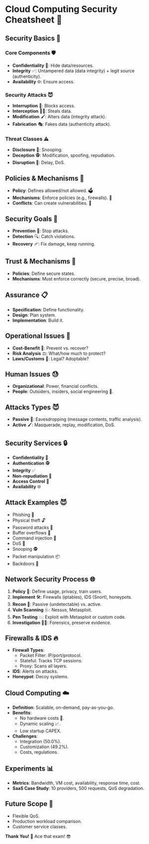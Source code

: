 # Cloud Computing Security Cheatsheet 🚀

## Security Basics 🔐

### Core Components 🛡️
- **Confidentiality** 🤫: Hide data/resources.
- **Integrity** ✅: Untampered data (data integrity) + legit source (authenticity).
- **Availability** 🌐: Ensure access.

### Security Attacks 😈
- **Interruption** 🚫: Blocks access.
- **Interception** 🕵️‍♂️: Steals data.
- **Modification** 🖌️: Alters data (integrity attack).
- **Fabrication** 🎭: Fakes data (authenticity attack).

### Threat Classes ⚠️
- **Disclosure** 📢: Snooping.
- **Deception** 🕵️: Modification, spoofing, repudiation.
- **Disruption** 🚧: Delay, DoS.

## Policies & Mechanisms 📜
- **Policy**: Defines allowed/not allowed. 🗳️
- **Mechanisms**: Enforce policies (e.g., firewalls). 🔧
- **Conflicts**: Can create vulnerabilities. 😬

## Security Goals 🎯
- **Prevention** 🛑: Stop attacks.
- **Detection** 🔍: Catch violations.
- **Recovery** 🩹: Fix damage, keep running.

## Trust & Mechanisms 🤝
- **Policies**: Define secure states.
- **Mechanisms**: Must enforce correctly (secure, precise, broad).

## Assurance 📋
- **Specification**: Define functionality.
- **Design**: Plan system.
- **Implementation**: Build it.

## Operational Issues 💼
- **Cost-Benefit** 💸: Prevent vs. recover?
- **Risk Analysis** ⚖️: What/how much to protect?
- **Laws/Customs** 📖: Legal? Adoptable?

## Human Issues 😓
- **Organizational**: Power, financial conflicts.
- **People**: Outsiders, insiders, social engineering 🎣.

## Attacks Types 😈
- **Passive** 🦻: Eavesdropping (message contents, traffic analysis).
- **Active** 🖌️: Masquerade, replay, modification, DoS.

## Security Services 🔒
- **Confidentiality** 🤫
- **Authentication** 🕵️
- **Integrity** ✅
- **Non-repudiation** 📝
- **Access Control** 🚪
- **Availability** 🌐

## Attack Examples 😈
- Phishing 🎣
- Physical theft 🔓
- Password attacks 🔑
- Buffer overflows 💾
- Command injection 💉
- DoS 🚫
- Snooping 🕵️
- Packet manipulation 📦
- Backdoors 🚪

## Network Security Process 🌐
1. **Policy** 📜: Define usage, privacy, train users.
2. **Implement** 🛠️: Firewalls (iptables), IDS (Snort), honeypots.
3. **Recon** 🔎: Passive (undetectable) vs. active.
4. **Vuln Scanning** 🩺: Nessus, Metasploit.
5. **Pen Testing** 💥: Exploit with Metasploit or custom code.
6. **Investigation** 🕵️‍♂️: Forensics, preserve evidence.

## Firewalls & IDS 🔥
- **Firewall Types**:
  - Packet Filter: IP/port/protocol.
  - Stateful: Tracks TCP sessions.
  - Proxy: Scans all layers.
- **IDS**: Alerts on attacks.
- **Honeypot**: Decoy systems.

## Cloud Computing ☁️
- **Definition**: Scalable, on-demand, pay-as-you-go.
- **Benefits**:
  - No hardware costs 💸.
  - Dynamic scaling 📈.
  - Low startup CAPEX.
- **Challenges**:
  - Integration (50.0%).
  - Customization (49.2%).
  - Costs, regulations.

## Experiments 📊
- **Metrics**: Bandwidth, VM cost, availability, response time, cost.
- **SaaS Case Study**: 10 providers, 500 requests, QoS degradation.

## Future Scope 🔮
- Flexible QoS.
- Production workload comparison.
- Customer service classes.

**Thank You!** 🙌 Ace that exam! 😎